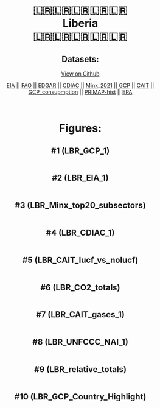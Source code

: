 
<center>
<h1 align="center">
🇱🇷🇱🇷🇱🇷🇱🇷🇱🇷
<br>
Liberia
<br>
🇱🇷🇱🇷🇱🇷🇱🇷🇱🇷
</h1>
<h2>Datasets:</h2>
<p><a href="https://github.com/dquintani/GreenhouseData/tree/master/country_data/LBR_Liberia/data">View on Github</a>
<br></p><p><a href="data/LBR_EIA.csv">EIA</a> || <a href="data/LBR_FAO.csv">FAO</a> || <a href="data/LBR_EDGAR.csv">EDGAR</a> || <a href="data/LBR_CDIAC.csv">CDIAC</a> || <a href="data/LBR_Minx_2021.csv">Minx_2021</a> || <a href="data/LBR_GCP.csv">GCP</a> || <a href="data/LBR_CAIT.csv">CAIT</a> || <a href="data/LBR_GCP_consupmption.csv">GCP_consupmption</a> || <a href="data/LBR_PRIMAP-hist.csv">PRIMAP-hist</a> || <a href="data/LBR_EPA.csv">EPA</a></p><p><br></p>
<h1>Figures:</h1><h2>#1 (LBR_GCP_1)</h2>
<p><img alt="" src="figures/LBR_GCP_1.png" /></p><h2>#2 (LBR_EIA_1)</h2>
<p><img alt="" src="figures/LBR_EIA_1.png" /></p><h2>#3 (LBR_Minx_top20_subsectors)</h2>
<p><img alt="" src="figures/LBR_Minx_top20_subsectors.png" /></p><h2>#4 (LBR_CDIAC_1)</h2>
<p><img alt="" src="figures/LBR_CDIAC_1.png" /></p><h2>#5 (LBR_CAIT_lucf_vs_nolucf)</h2>
<p><img alt="" src="figures/LBR_CAIT_lucf_vs_nolucf.png" /></p><h2>#6 (LBR_CO2_totals)</h2>
<p><img alt="" src="figures/LBR_CO2_totals.png" /></p><h2>#7 (LBR_CAIT_gases_1)</h2>
<p><img alt="" src="figures/LBR_CAIT_gases_1.png" /></p><h2>#8 (LBR_UNFCCC_NAI_1)</h2>
<p><img alt="" src="figures/LBR_UNFCCC_NAI_1.png" /></p><h2>#9 (LBR_relative_totals)</h2>
<p><img alt="" src="figures/LBR_relative_totals.png" /></p><h2>#10 (LBR_GCP_Country_Highlight)</h2>
<p><img alt="" src="figures/LBR_GCP_Country_Highlight.png" /></p>